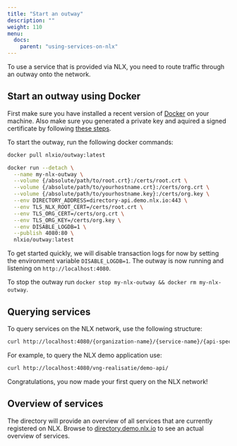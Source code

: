 ```yaml
---
title: "Start an outway"
description: ""
weight: 110
menu:
  docs:
    parent: "using-services-on-nlx"
---
```


To use a service that is provided via NLX, you need to route traffic through an outway onto the network.

## Start an outway using Docker

First make sure you have installed a recent version of [Docker](https://www.docker.com) on your machine. Also make sure you generated a private key and aquired a signed certificate by following [these steps](../../preparing/certificates).

To start the outway, run the following docker commands:

```bash
docker pull nlxio/outway:latest

docker run --detach \
  --name my-nlx-outway \
  --volume {/absolute/path/to/root.crt}:/certs/root.crt \
  --volume {/absolute/path/to/yourhostname.crt}:/certs/org.crt \
  --volume {/absolute/path/to/yourhostname.key}:/certs/org.key \
  --env DIRECTORY_ADDRESS=directory-api.demo.nlx.io:443 \
  --env TLS_NLX_ROOT_CERT=/certs/root.crt \
  --env TLS_ORG_CERT=/certs/org.crt \
  --env TLS_ORG_KEY=/certs/org.key \
  --env DISABLE_LOGDB=1 \
  --publish 4080:80 \
  nlxio/outway:latest
```

To get started quickly, we will disable transaction logs for now by setting the environment variable `DISABLE_LOGDB=1`. The outway is now running and listening on `http://localhost:4080`.

To stop the outway run `docker stop my-nlx-outway && docker rm my-nlx-outway`.

## Querying services

To query services on the NLX network, use the following structure:

```bash
curl http://localhost:4080/{organization-name}/{service-name}/{api-specific-path}
```

For example, to query the NLX demo application use:

```bash
curl http://localhost:4080/vng-realisatie/demo-api/
```

Congratulations, you now made your first query on the NLX network!

## Overview of services

The directory will provide an overview of all services that are currently registered on NLX. Browse to [directory.demo.nlx.io](https://directory.demo.nlx.io/) to see an actual overview of services.
